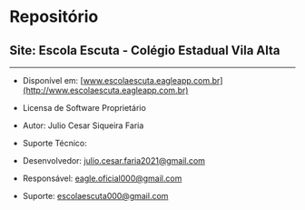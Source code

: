 # Repositório
## Site: Escola Escuta - Colégio Estadual Vila Alta

---

 - Disponível em: [www.escolaescuta.eagleapp.com.br](http://www.escolaescuta.eagleapp.com.br)

 - Licensa de Software Proprietário

 - Autor: Julio Cesar Siqueira Faria

 - Suporte Técnico:
 - Desenvolvedor: julio.cesar.faria2021@gmail.com
 - Responsável: eagle.oficial000@gmail.com
 - Suporte: escolaescuta000@gmail.com
